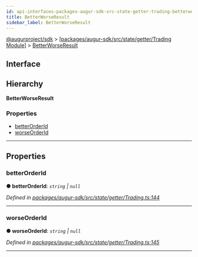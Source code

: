 ```yaml
---
id: api-interfaces-packages-augur-sdk-src-state-getter-trading-betterworseresult
title: BetterWorseResult
sidebar_label: BetterWorseResult
---
```


[@augurproject/sdk](api-readme.md) > [[packages/augur-sdk/src/state/getter/Trading Module]](api-modules-packages-augur-sdk-src-state-getter-trading-module.md) > [BetterWorseResult](api-interfaces-packages-augur-sdk-src-state-getter-trading-betterworseresult.md)

## Interface

## Hierarchy

**BetterWorseResult**

### Properties

* [betterOrderId](api-interfaces-packages-augur-sdk-src-state-getter-trading-betterworseresult.md#betterorderid)
* [worseOrderId](api-interfaces-packages-augur-sdk-src-state-getter-trading-betterworseresult.md#worseorderid)

---

## Properties

<a id="betterorderid"></a>

###  betterOrderId

**● betterOrderId**: *`string` \| `null`*

*Defined in [packages/augur-sdk/src/state/getter/Trading.ts:144](https://github.com/AugurProject/augur/blob/bae2172ca0/packages/augur-sdk/src/state/getter/Trading.ts#L144)*

___
<a id="worseorderid"></a>

###  worseOrderId

**● worseOrderId**: *`string` \| `null`*

*Defined in [packages/augur-sdk/src/state/getter/Trading.ts:145](https://github.com/AugurProject/augur/blob/bae2172ca0/packages/augur-sdk/src/state/getter/Trading.ts#L145)*

___

